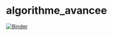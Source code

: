# algorithme_avancee
[![Binder](https://mybinder.org/badge_logo.svg)](https://mybinder.org/v2/gh/ichrak-gara/algorithme_avancee/main?filepath=projet_algorithme_Recursivite_ichrak_gara.ipynb)

